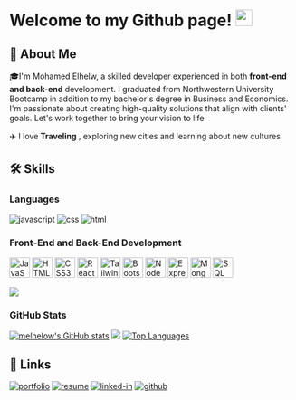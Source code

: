 # Welcome to my Github page! <img src="https://media.giphy.com/media/hvRJCLFzcasrR4ia7z/giphy.gif" width="29px" height="29px">
## 🚀 About Me

🎓I'm Mohamed Elhelw, a skilled developer experienced in both **front-end and back-end** development. I graduated from Northwestern University Bootcamp in addition to my bachelor's degree in Business and Economics. I'm passionate about creating high-quality solutions that align with clients' goals. Let's work together to bring your vision to life


✈️ I love **Traveling** , exploring new cities and learning about new cultures

## 🛠️ Skills

### Languages

![javascript](https://img.shields.io/badge/JavaScript-323330?style=for-the-badge&logo=javascript&logoColor=F7DF1E)
![css](https://img.shields.io/badge/CSS3-1572B6?style=for-the-badge&logo=css3&logoColor=white)
![html](https://img.shields.io/badge/HTML5-E34F26?style=for-the-badge&logo=html5&logoColor=white)

### Front-End and Back-End Development

<p align="left">
<a href="https://developer.mozilla.org/en-US/docs/Web/JavaScript" target="_blank" rel="noreferrer"><img src="https://raw.githubusercontent.com/danielcranney/readme-generator/main/public/icons/skills/javascript-colored.svg" width="36" height="36" alt="JavaScript" /></a>
<a href="https://developer.mozilla.org/en-US/docs/Glossary/HTML5" target="_blank" rel="noreferrer"><img src="https://raw.githubusercontent.com/danielcranney/readme-generator/main/public/icons/skills/html5-colored.svg" width="36" height="36" alt="HTML5" /></a>
<a href="https://www.w3.org/TR/CSS/#css" target="_blank" rel="noreferrer"><img src="https://raw.githubusercontent.com/danielcranney/readme-generator/main/public/icons/skills/css3-colored.svg" width="36" height="36" alt="CSS3" /></a>
<a href="https://reactjs.org/" target="_blank" rel="noreferrer"><img src="https://raw.githubusercontent.com/danielcranney/readme-generator/main/public/icons/skills/react-colored.svg" width="36" height="36" alt="React" /></a>
<a href="https://tailwindcss.com/" target="_blank" rel="noreferrer"><img src="https://raw.githubusercontent.com/danielcranney/readme-generator/main/public/icons/skills/tailwindcss-colored.svg" width="36" height="36" alt="TailwindCSS" /></a>
<a href="https://getbootstrap.com/" target="_blank" rel="noreferrer"><img src="https://raw.githubusercontent.com/danielcranney/readme-generator/main/public/icons/skills/bootstrap-colored.svg" width="36" height="36" alt="Bootstrap" /></a>
<a href="https://nodejs.org/en/" target="_blank" rel="noreferrer"><img src="https://raw.githubusercontent.com/danielcranney/readme-generator/main/public/icons/skills/nodejs-colored.svg" width="36" height="36" alt="NodeJS" /></a>
<a href="https://expressjs.com/" target="_blank" rel="noreferrer"><img src="https://raw.githubusercontent.com/danielcranney/readme-generator/main/public/icons/skills/express-colored.svg" width="36" height="36" alt="Express" /></a>
<a href="https://www.mongodb.com/" target="_blank" rel="noreferrer"><img src="https://raw.githubusercontent.com/danielcranney/readme-generator/main/public/icons/skills/mongodb-colored.svg" width="36" height="36" alt="MongoDB" /></a>
<a href="https://www.mysql.com/" target="_blank" rel="noreferrer"><img src="https://raw.githubusercontent.com/danielcranney/readme-generator/main/public/icons/skills/mysql-colored.svg" width="36" height="36" alt="SQL" /></a>

</p>
<p align="left">
  <a href="https://www.github.com/melhelow" target="_blank" rel="noreferrer"><img src="https://img.shields.io/github/followers/melhelow?logo=github&style=for-the-badge&color=0891b2&labelColor=1c1917" /></a>

</p>

### GitHub Stats

<a href="http://www.github.com/melhelow"><img src="https://github-readme-stats.vercel.app/api?username=melhelow&show_icons=true&hide=&count_private=true&title_color=0891b2&text_color=ffffff&icon_color=0891b2&bg_color=1c1917&hide_border=true&show_icons=true" alt="melhelow's GitHub stats" /></a>
<a href="http://www.github.com/melhelow"><img src="https://github-readme-streak-stats.herokuapp.com/?user=melhelow&stroke=a855f7&background=0f172a&ring=ec4899&fire=ec4899&currStreakNum=a855f7&currStreakLabel=ec4899&sideNums=a855f7&sideLabels=a855f7&dates=a855f7&hide_border=true" /></a>
<a href="https://github.com/melhelow" align="left"><img src="https://github-readme-stats.vercel.app/api/top-langs/?username=melhelow&langs_count=10&title_color=0891b2&text_color=ffffff&icon_color=0891b2&bg_color=1c1917&hide_border=true&locale=en&custom_title=Top%20%Languages" alt="Top Languages" /></a>



## 🔗 Links
[![portfolio](https://img.shields.io/badge/Portfolio-5340ff?style=for-the-badge&logo=Google-chrome&logoColor=white)](https://melhelow.github.io/MyPortofoilio-R/)
[![resume](https://img.shields.io/badge/Resume-4285F4?style=for-the-badge&logo=read-the-docs&logoColor=white)](https://docs.google.com/document/d/1U3i4QfZam5JOHkwkCso4N_nPZyPV6omI/edit?usp=sharing&ouid=110909586083255230838&rtpof=true&sd=true)
[![linked-in](https://img.shields.io/badge/Linked_In-0077B5?style=for-the-badge&logo=LinkedIn&logoColor=white)](https://www.linkedin.com/in/mohamed-elhelw-76a888271/)
[![github](https://img.shields.io/badge/GitHub-000000?style=for-the-badge&logo=GitHub&logoColor=white)](https://github.com/melhelow)






<!--
**melhelow/melhelow** is a ✨ _special_ ✨ repository because its `README.md` (this file) appears on your GitHub profile.

Here are some ideas to get you started:

- 🔭 I’m currently working on ...
- 🌱 I’m currently learning ...
- 👯 I’m looking to collaborate on ...
- 🤔 I’m looking for help with ...
- 💬 Ask me about ...
- 📫 How to reach me: ...
- 😄 Pronouns: ...
- ⚡ Fun fact: ...
-->
